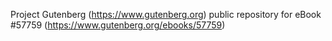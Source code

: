 Project Gutenberg (https://www.gutenberg.org) public repository for
eBook #57759 (https://www.gutenberg.org/ebooks/57759)
